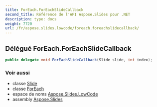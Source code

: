 ```yaml
---
title: ForEach.ForEachSlideCallback
second_title: Référence de l'API Aspose.Slides pour .NET
description: type: docs
weight: 7720
url: /fr/aspose.slides.lowcode/foreach.foreachslidecallback/
---
```


## Délégué ForEach.ForEachSlideCallback

```csharp
public delegate void ForEachSlideCallback(Slide slide, int index);
```

### Voir aussi

* classe [Slide](../../aspose.slides/slide)
* classe [ForEach](../foreach)
* espace de noms [Aspose.Slides.LowCode](../../aspose.slides.lowcode)
* assembly [Aspose.Slides](../../)

<!-- NE PAS ÉDITER : généré par xmldocmd pour Aspose.Slides.dll -->